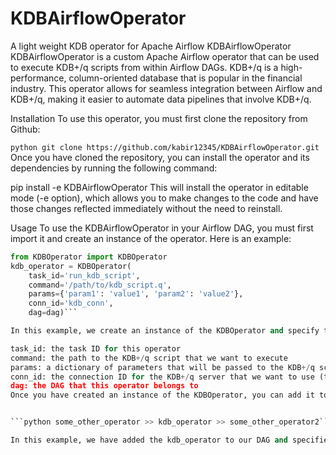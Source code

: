 # KDBAirflowOperator
A light weight KDB operator for Apache Airflow
KDBAirflowOperator
KDBAirflowOperator is a custom Apache Airflow operator that can be used to execute KDB+/q scripts from within Airflow DAGs. KDB+/q is a high-performance, column-oriented database that is popular in the financial industry. This operator allows for seamless integration between Airflow and KDB+/q, making it easier to automate data pipelines that involve KDB+/q.

Installation
To use this operator, you must first clone the repository from Github:


```python git clone https://github.com/kabir12345/KDBAirflowOperator.git ```
Once you have cloned the repository, you can install the operator and its dependencies by running the following command:

pip install -e KDBAirflowOperator
This will install the operator in editable mode (-e option), which allows you to make changes to the code and have those changes reflected immediately without the need to reinstall.


Usage
To use the KDBAirflowOperator in your Airflow DAG, you must first import it and create an instance of the operator. Here is an example:
 
```python 
from KDBOperator import KDBOperator
kdb_operator = KDBOperator(
    task_id='run_kdb_script',
    command='/path/to/kdb_script.q',
    params={'param1': 'value1', 'param2': 'value2'},
    conn_id='kdb_conn',
    dag=dag)```

In this example, we create an instance of the KDBOperator and specify the following parameters:

task_id: the task ID for this operator
command: the path to the KDB+/q script that we want to execute
params: a dictionary of parameters that will be passed to the KDB+/q script as command-line arguments
conn_id: the connection ID for the KDB+/q server that we want to use (this should be defined in Airflow's Connections interface)
dag: the DAG that this operator belongs to
Once you have created an instance of the KDBOperator, you can add it to your DAG like any other Airflow operator:


```python some_other_operator >> kdb_operator >> some_other_operator2```

In this example, we have added the kdb_operator to our DAG and specified that it should be executed after some_other_operator and before some_other_operator2.








